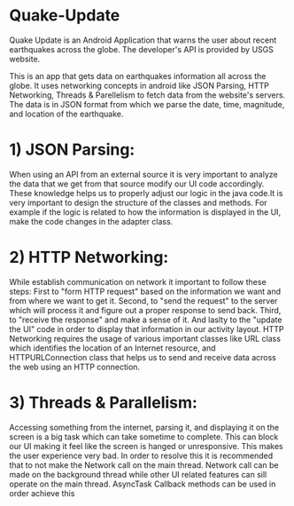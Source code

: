 # Quake-Update
Quake Update is an Android Application that warns the user about recent earthquakes across the globe. The developer's API is provided by USGS website.

This is an app that gets data on earthquakes information all across the globe. It uses networking concepts in android like JSON Parsing, HTTP Networking, 
Threads & Parellelism to fetch data from the website's servers. The data is in JSON format from which we parse the date, time, magnitude, and location of
the earthquake.

# 1) JSON Parsing:
When using an API from an external source it is very important to analyze the data that we get from that source modify our UI code accordingly. These knowledge helps
us to properly adjust our logic in the java code.It is very important to design the structure of the classes and methods. 
For example if the logic is related to how the information is displayed in the UI, make the code changes in the adapter class.

# 2) HTTP Networking:
While establish communication on network it important to follow these steps: First to "form HTTP request" based on the information we want and from where we want to get it.
Second, to "send the request" to the server which will process it and figure out a proper response to send back. Third, to "receive the response" and make a sense of it.
And laslty to the "update the UI" code in order to display that information in our activity layout. HTTP Networking requires the usage of various important classes like
URL class which identifies the location of an Internet resource, and HTTPURLConnection class that helps us to send and receive data across the web using an HTTP connection.

# 3) Threads & Parallelism:
Accessing something from the internet, parsing it, and displaying it on the screen is a big task which can take sometime to complete. This can block our UI making it 
feel like the screen is hanged or unresponsive. This makes the user experience very bad. 
In order to resolve this it is recommended that to not make the Network call on the main thread. Network call can be made on the background thread while other UI related features
can sill operate on the main thread. AsyncTask Callback methods can be used in order achieve this
